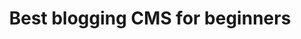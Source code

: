 ---
layout: section
title: Best blogging CMS for beginners
anchortext: For beginners
permalink: /beginner/
headernav: true
---